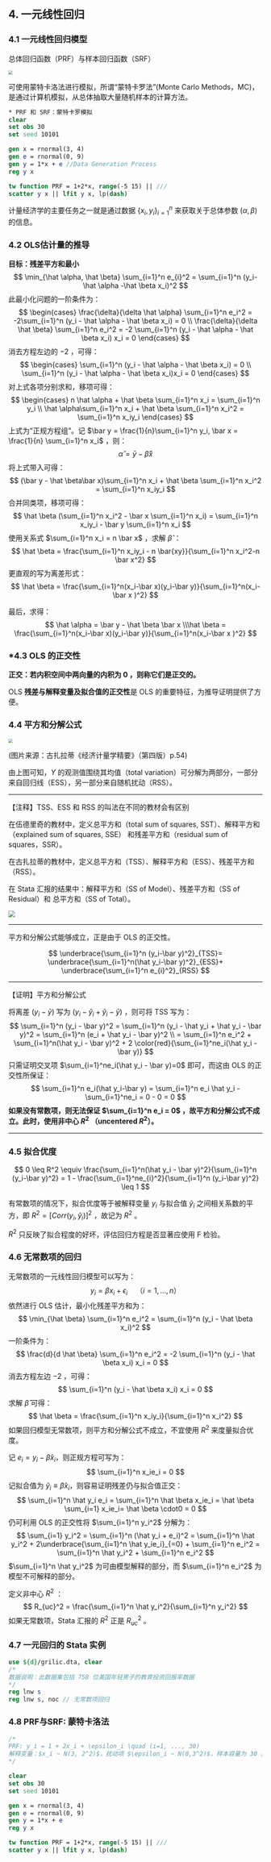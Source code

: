 ## 4. 一元线性回归

### 4.1 一元线性回归模型

总体回归函数（PRF）与样本回归函数（SRF）

<img src="./images/3-0-1.png" style="zoom:50%;"/>

可使用蒙特卡洛法进行模拟，所谓“蒙特卡罗法”(Monte Carlo Methods，MC)，是通过计算机模拟，从总体抽取大量随机样本的计算方法。

```Stata
* PRF 和 SRF：蒙特卡罗模拟
clear
set obs 30
set seed 10101

gen x = rnormal(3, 4)
gen e = rnormal(0, 9)
gen y = 1*x + e //Data Generation Process
reg y x

tw function PRF = 1+2*x, range(-5 15) || ///
scatter y x || lfit y x, lp(dash)
```

计量经济学的主要任务之一就是通过数据 $\{x_i,y_i\}_{i=1}^n$ 来获取关于总体参数 $(\alpha, \beta)$ 的信息。

### 4.2 OLS估计量的推导

**目标：残差平方和最小**
$$
\min_{\hat \alpha, \hat \beta} \sum_{i=1}^n e_{i}^2 = \sum_{i=1}^n (y_i-\hat \alpha -\hat \beta x_i)^2
$$
此最小化问题的一阶条件为：
$$
\begin{cases}
\frac{\delta}{\delta \hat \alpha} \sum_{i=1}^n e_i^2 = -2\sum_{i=1}^n (y_i - \hat \alpha - \hat \beta x_i) = 0 \\
\frac{\delta}{\delta \hat \beta} \sum_{i=1}^n e_i^2 = -2  \sum_{i=1}^n (y_i - \hat \alpha - \hat \beta x_i) x_i = 0
\end{cases}
$$
消去方程左边的 $-2$ ，可得：
$$
\begin{cases}
\sum_{i=1}^n (y_i - \hat \alpha - \hat \beta x_i) = 0 \\
\sum_{i=1}^n (y_i - \hat \alpha - \hat \beta x_i)x_i = 0
\end{cases}
$$
对上式各项分别求和，移项可得：
$$
\begin{cases}
n \hat \alpha + \hat \beta \sum_{i=1}^n x_i = \sum_{i=1}^n y_i \\
\hat \alpha\sum_{i=1}^n x_i + \hat \beta \sum_{i=1}^n x_i^2 = \sum_{i=1}^n x_iy_i
\end{cases}
$$
上式为“正规方程组”。记 $\bar y = \frac{1}{n}\sum_{i=1}^n y_i, \bar x = \frac{1}{n} \sum_{i=1}^n x_i$ ，则：
$$
\hat \alpha = \bar y - \hat \beta \bar x
$$
将上式带入可得：
$$
(\bar y - \hat \beta\bar x)\sum_{i=1}^n x_i + \hat \beta \sum_{i=1}^n x_i^2 = \sum_{i=1}^n x_iy_i
$$
合并同类项，移项可得：
$$
\hat \beta (\sum_{i=1}^n x_i^2 - \bar x \sum_{i=1}^n x_i) = \sum_{i=1}^n x_iy_i - \bar y \sum_{i=1}^n x_i
$$
使用关系式 $\sum_{i=1}^n x_i = n \bar x$ ，求解 $\hat \beta$ ：
$$
\hat \beta = \frac{\sum_{i=1}^n x_iy_i - n \bar{xy}}{\sum_{i=1}^n x_i^2-n \bar x^2}
$$
更直观的写为离差形式：
$$
\hat \beta = \frac{\sum_{i=1}^n(x_i-\bar x)(y_i-\bar y)}{\sum_{i=1}^n(x_i-\bar x )^2}
$$

最后，求得：
$$
\hat \alpha = \bar y - \hat \beta \bar x \\\hat \beta = \frac{\sum_{i=1}^n(x_i-\bar x)(y_i-\bar y)}{\sum_{i=1}^n(x_i-\bar x )^2}
$$

### *4.3 OLS 的正交性

**正交：若内积空间中两向量的内积为 0 ，则称它们是正交的。**

OLS **残差与解释变量及拟合值的正交性**是 OLS 的重要特征，为推导证明提供了方便。

### 4.4 平方和分解公式

<img src="./images/4-0-1.png" style="zoom:50%;"/>

(图片来源：古扎拉蒂《经济计量学精要》（第四版）p.54)

由上图可知，$Y$ 的观测值围绕其均值（total variation）可分解为两部分，一部分来自回归线（ESS），另一部分来自随机扰动（RSS）。

---

【注释】TSS、ESS 和 RSS 的叫法在不同的教材会有区别

在伍德里奇的教材中，定义总平方和（total sum of squares, SST）、解释平方和（explained sum of squares, SSE） 和残差平方和（residual sum of squares，SSR）。

在古扎拉蒂的教材中，定义总平方和（TSS）、解释平方和（ESS）、残差平方和（RSS）。

在 Stata 汇报的结果中：解释平方和（SS of Model）、残差平方和（SS of Residual）和 总平方和（SS of Total）。

<img src="./images/4-0-2.png" style="zoom:80%;"/>

---

平方和分解公式能够成立，正是由于 OLS 的正交性。

$$
\underbrace{\sum_{i=1}^n (y_i-\bar y)^2}_{TSS}= \underbrace{\sum_{i=1}^n(\hat y_i-\bar y)^2}_{ESS}+ \underbrace{\sum_{i=1}^n e_{i}^2}_{RSS}
$$

---

【证明】平方和分解公式

将离差 $(y_i - \bar y)$ 写为 $(y_i - \hat y_i + \hat y_i - \bar y)$ ，则可将 TSS 写为：
$$
\sum_{i=1}^n (y_i - \bar y)^2 = \sum_{i=1}^n (y_i - \hat y_i + \hat y_i - \bar y)^2 = \sum_{i=1}^n (e_i + \hat y_i - \bar y)^2 \\
= \sum_{i=1}^n e_i^2 + \sum_{i=1}^n(\hat y_i - \bar y)^2 + 2 \color{red}{\sum_{i=1}^ne_i(\hat y_i - \bar y)}
$$
只需证明交叉项 $\sum_{i=1}^ne_i(\hat y_i - \bar y)=0$ 即可，而这由 OLS 的正交性所保证：
$$
\sum_{i=1}^n e_i(\hat y_i-\bar y) = \sum_{i=1}^n e_i \hat y_i - \sum_{i=1}^ne_i = 0 - 0 = 0
$$
**如果没有常数项，则无法保证 $\sum_{i=1}^n e_i = 0$ ，故平方和分解公式不成立。此时，使用非中心 $R^2$ （uncentered $R^2$）。**

---

### 4.5 拟合优度

$$
0 \leq R^2 \equiv \frac{\sum_{i=1}^n(\hat y_i - \bar y)^2}{\sum_{i=1}^n (y_i-\bar y)^2} = 1 - \frac{\sum_{i=1}^ne_{i}^2}{\sum_{i=1}^n (y_i-\bar y)^2} \leq 1
$$

有常数项的情况下，拟合优度等于被解释变量 $y_i$ 与拟合值 $\hat y_i$ 之间相关系数的平方，即 $R^2 = [Corr(y_i,\hat y_i)]^2$ ，故记为 $R^2$ 。

$R^2$ 只反映了拟合程度的好坏，评估回归方程是否显著应使用 F 检验。​

### 4.6 无常数项的回归

无常数项的一元线性回归模型可以写为：
$$
y_i = \beta x_i + \epsilon_i \quad（i=1, ..., n）
$$
依然进行 OLS 估计，最小化残差平方和为：
$$
\min_{\hat \beta} \sum_{i=1}^n e_i^2 = \sum_{i=1}^n (y_i - \hat \beta x_i)^2 
$$
一阶条件为：
$$
\frac{d}{d \hat \beta} \sum_{i=1}^n e_i^2 = -2 \sum_{i=1}^n (y_i - \hat \beta x_i) x_i = 0
$$
消去方程左边 $-2$ ，可得：
$$
\sum_{i=1}^n (y_i - \hat \beta x_i) x_i = 0
$$
求解 $\hat \beta$ 可得：
$$
\hat \beta = \frac{\sum_{i=1}^n x_iy_i}{\sum_{i=1}^n x_i^2}
$$
如果回归模型无常数项，则平方和分解公式不成立，不宜使用 $R^2$ 来度量拟合优度。

记 $e_i = y_i - \hat \beta x_i$，则正规方程可写为：
$$
\sum_{i=1}^n x_ie_i = 0
$$
 记拟合值为 $\hat y_i \equiv \hat \beta x_i$，则容易证明残差仍与拟合值正交：
$$
\sum_{i=1}^n \hat y_i e_i = \sum_{i=1}^n \hat \beta x_ie_i = \hat \beta \sum_{i=1} x_ie_i= \hat \beta \cdot0 = 0
$$
仍可利用 OLS 的正交性将 $\sum_{i=1}^n y_i^2$ 分解为：
$$
\sum_{i=1} y_i^2 = \sum_{i=1}^n (\hat y_i + e_i)^2 = \sum_{i=1}^n \hat y_i^2 + 2\underbrace{\sum_{i=1}^n \hat y_ie_i}_{=0} + \sum_{i=1}^n e_i^2 = \sum_{i=1}^n \hat y_i^2 + \sum_{i=1}^n e_i^2
$$
$\sum_{i=1}^n \hat y_i^2$ 为可由模型解释的部分，而 $\sum_{i=1}^n e_i^2$ 为模型不可解释的部分。

定义非中心 $R^2$ ：
$$
R_{uc}^2 = \frac{\sum_{i=1}^n \hat y_i^2}{\sum_{i=1}^n y_i^2}
$$
如果无常数项，Stata 汇报的 $R^2$ 正是 $R_{uc}^2$ 。  

### 4.7 一元回归的 Stata 实例

```Stata
use ${d}/grilic.dta, clear
/*
数据说明：此数据集包括 758 位美国年轻男子的教育投资回报率数据
*/
reg lnw s
reg lnw s, noc // 无常数项回归
```

### 4.8 PRF与SRF: 蒙特卡洛法

```Stata
/*
PRF: y_i = 1 + 2x_i + \epsilon_i \quad (i=1, ..., 30)
解释变量：$x_i ~ N(3, 2^2)$，扰动项 $\epsilon_i ~ N(0,3^2)$，样本容量为 30 。
*/

clear
set obs 30
set seed 10101

gen x = rnormal(3, 4)
gen e = rnormal(0, 9)
gen y = 1*x + e
reg y x

tw function PRF = 1+2*x, range(-5 15) || ///
scatter y x || lfit y x, lp(dash)
```


